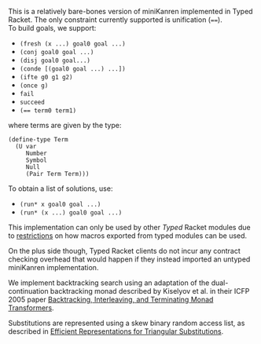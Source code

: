This is a relatively bare-bones version of miniKanren implemented in Typed Racket.  The only constraint currently supported is unification (`==`).  
To build goals, we support:
- `(fresh (x ...) goal0 goal ...)`
- `(conj goal0 goal ...)`
- `(disj goal0 goal...)`
- `(conde [(goal0 goal ...) ...])`
- `(ifte g0 g1 g2)`
- `(once g)`
- `fail`
- `succeed`
- `(== term0 term1)`

where terms are given by the type:
```
(define-type Term 
  (U var
     Number
     Symbol
     Null 
     (Pair Term Term)))
```
To obtain a list of solutions, use:
- `(run* x goal0 goal ...)` 
- `(run* (x ...) goal0 goal ...)`

This implementation can only be used by other _Typed_ Racket modules due to 
[restrictions](https://docs.racket-lang.org/ts-guide/caveats.html#%28part._.Macros_and_compile-time_computation%29)
on how macros exported from typed modules can be used.

On the plus side though, Typed Racket clients do not incur any contract checking overhead that would happen if they instead imported an untyped miniKanren implementation.

We implement backtracking search using an adaptation of the dual-continuation 
backtracking monad described by Kiselyov et al. in their ICFP 2005 paper 
[Backtracking, Interleaving, and Terminating Monad Transformers](http://homes.sice.indiana.edu/ccshan/logicprog/LogicT-icfp2005.pdf).

Substitutions are represented using a skew binary random access list, as described in 
[Efficient Representations for Triangular Substitutions](https://www.researchgate.net/publication/238089215_Efficient_representations_for_triangular_substitutions_A_comparison_in_miniKanren).
